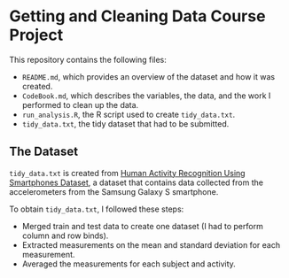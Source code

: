 # Getting and Cleaning Data Course Project

This repository contains the following files:

- `README.md`, which provides an overview of the dataset and how it was created.  
- `CodeBook.md`, which describes the variables, the data, and the work I performed to clean up the data.  
- `run_analysis.R`, the R script used to create `tidy_data.txt`.  
- `tidy_data.txt`, the tidy dataset that had to be submitted.

## The Dataset
`tidy_data.txt` is created from [Human Activity Recognition Using Smartphones Dataset](http://archive.ics.uci.edu/ml/datasets/Human+Activity+Recognition+Using+Smartphones), a dataset that contains data collected from the accelerometers from the Samsung Galaxy S smartphone.

To obtain `tidy_data.txt`, I followed these steps:

- Merged train and test data to create one dataset (I had to perform column and row binds).  
- Extracted measurements on the mean and standard deviation for each measurement.  
- Averaged the measurements for each subject and activity.  

